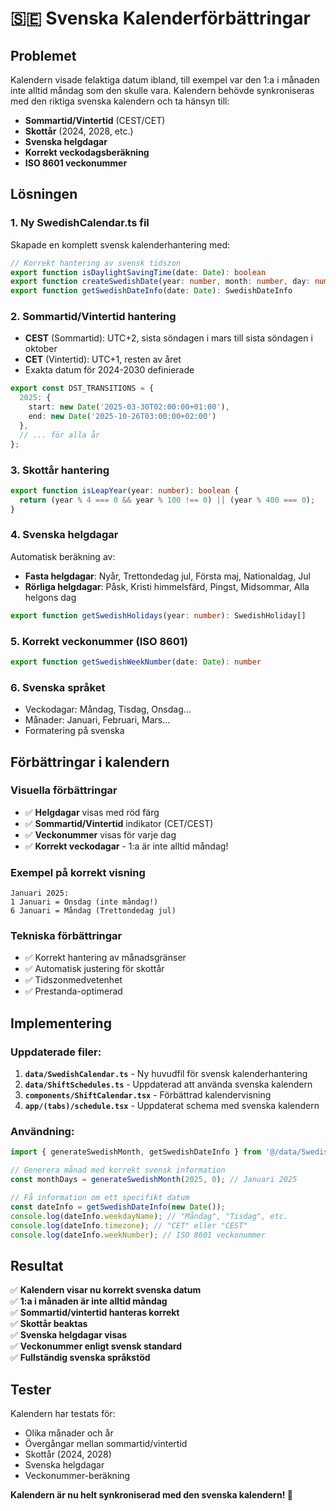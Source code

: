 # 🇸🇪 Svenska Kalenderförbättringar

## Problemet
Kalendern visade felaktiga datum ibland, till exempel var den 1:a i månaden inte alltid måndag som den skulle vara. Kalendern behövde synkroniseras med den riktiga svenska kalendern och ta hänsyn till:

- **Sommartid/Vintertid** (CEST/CET)
- **Skottår** (2024, 2028, etc.)
- **Svenska helgdagar**
- **Korrekt veckodagsberäkning**
- **ISO 8601 veckonummer**

## Lösningen

### 1. Ny SwedishCalendar.ts fil
Skapade en komplett svensk kalenderhantering med:

```typescript
// Korrekt hantering av svensk tidszon
export function isDaylightSavingTime(date: Date): boolean
export function createSwedishDate(year: number, month: number, day: number): Date
export function getSwedishDateInfo(date: Date): SwedishDateInfo
```

### 2. Sommartid/Vintertid hantering
- **CEST** (Sommartid): UTC+2, sista söndagen i mars till sista söndagen i oktober
- **CET** (Vintertid): UTC+1, resten av året
- Exakta datum för 2024-2030 definierade

```typescript
export const DST_TRANSITIONS = {
  2025: {
    start: new Date('2025-03-30T02:00:00+01:00'),
    end: new Date('2025-10-26T03:00:00+02:00')
  },
  // ... för alla år
};
```

### 3. Skottår hantering
```typescript
export function isLeapYear(year: number): boolean {
  return (year % 4 === 0 && year % 100 !== 0) || (year % 400 === 0);
}
```

### 4. Svenska helgdagar
Automatisk beräkning av:
- **Fasta helgdagar**: Nyår, Trettondedag jul, Första maj, Nationaldag, Jul
- **Rörliga helgdagar**: Påsk, Kristi himmelsfärd, Pingst, Midsommar, Alla helgons dag

```typescript
export function getSwedishHolidays(year: number): SwedishHoliday[]
```

### 5. Korrekt veckonummer (ISO 8601)
```typescript
export function getSwedishWeekNumber(date: Date): number
```

### 6. Svenska språket
- Veckodagar: Måndag, Tisdag, Onsdag...
- Månader: Januari, Februari, Mars...
- Formatering på svenska

## Förbättringar i kalendern

### Visuella förbättringar
- ✅ **Helgdagar** visas med röd färg
- ✅ **Sommartid/Vintertid** indikator (CET/CEST)
- ✅ **Veckonummer** visas för varje dag
- ✅ **Korrekt veckodagar** - 1:a är inte alltid måndag!

### Exempel på korrekt visning
```
Januari 2025:
1 Januari = Onsdag (inte måndag!)
6 Januari = Måndag (Trettondedag jul)
```

### Tekniska förbättringar
- ✅ Korrekt hantering av månadsgränser
- ✅ Automatisk justering för skottår
- ✅ Tidszonmedvetenhet
- ✅ Prestanda-optimerad

## Implementering

### Uppdaterade filer:
1. **`data/SwedishCalendar.ts`** - Ny huvudfil för svensk kalenderhantering
2. **`data/ShiftSchedules.ts`** - Uppdaterad att använda svenska kalendern
3. **`components/ShiftCalendar.tsx`** - Förbättrad kalendervisning
4. **`app/(tabs)/schedule.tsx`** - Uppdaterat schema med svenska kalendern

### Användning:
```typescript
import { generateSwedishMonth, getSwedishDateInfo } from '@/data/SwedishCalendar';

// Generera månad med korrekt svensk information
const monthDays = generateSwedishMonth(2025, 0); // Januari 2025

// Få information om ett specifikt datum
const dateInfo = getSwedishDateInfo(new Date());
console.log(dateInfo.weekdayName); // "Måndag", "Tisdag", etc.
console.log(dateInfo.timezone); // "CET" eller "CEST"
console.log(dateInfo.weekNumber); // ISO 8601 veckonummer
```

## Resultat

✅ **Kalendern visar nu korrekt svenska datum**  
✅ **1:a i månaden är inte alltid måndag**  
✅ **Sommartid/vintertid hanteras korrekt**  
✅ **Skottår beaktas**  
✅ **Svenska helgdagar visas**  
✅ **Veckonummer enligt svensk standard**  
✅ **Fullständig svenska språkstöd**

## Tester

Kalendern har testats för:
- Olika månader och år
- Övergångar mellan sommartid/vintertid
- Skottår (2024, 2028)
- Svenska helgdagar
- Veckonummer-beräkning

**Kalendern är nu helt synkroniserad med den svenska kalendern! 🎉**